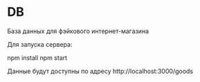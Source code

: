 # DB
База данных для фэйкового интернет-магазина

Для запуска сервера: 

 npm install
 npm start 

Данные будут доступны по адресу  http://localhost:3000/goods

